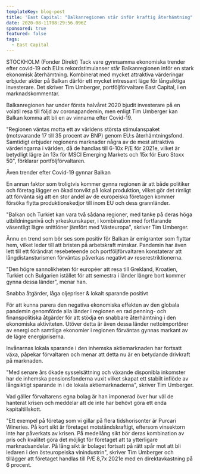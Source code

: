 ```yaml
---
templateKey: blog-post
title: 'East Capital: "Balkanregionen står inför kraftig återhämtning"'
date: 2020-08-11T08:29:56.096Z
sponsored: true
featured: false
tags:
  - East Capital
---
```

STOCKHOLM (Fonder Direkt) Tack vare gynnsamma ekonomiska trender efter covid-19 och EU:s rekordstimulanser står Balkanregionen inför en stark ekonomisk återhämtning. Kombinerat med mycket attraktiva värderingar erbjuder aktier på Balkan därför ett mycket intressant läge för långsiktiga investerare. Det skriver Tim Umberger, portföljförvaltare East Capital, i en marknadskommentar.

Balkanregionen har under första halvåret 2020 bjudit investerare på en volatil resa till följd av coronapandemin, men enligt Tim Umberger kan Balkan komma att bli en av vinnarna efter Covid-19.

"Regionen väntas motta ett av världens största stimulanspaket (motsvarande 17 till 35 procent av BNP) genom EU:s återhämtningsfond. Samtidigt erbjuder regionens marknader några av de mest attraktiva värderingarna i världen, då de handlas till 6-10x P/E för 2021e, vilket är betydligt lägre än 13x för MSCI Emerging Markets och 15x för Euro Stoxx 50", förklarar portföljförvaltaren.

Även trender efter Covid-19 gynnar Balkan

En annan faktor som troligtvis kommer gynna regionen är att både politiker och företag lägger en ökad tonvikt på lokal produktion, vilket gör det rimligt att förvänta sig att en stor andel av de europeiska företagen kommer försöka flytta produktionskedjor till inom EU och dess grannländer.

"Balkan och Turkiet kan vara två sådana regioner, med tanke på deras höga utbildningsnivå och yrkeskunskaper, i kombination med fortfarande väsentligt lägre snittlöner jämfört med Västeuropa", skriver Tim Umberger.

Ännu en trend som bör ses som positiv för Balkan är emigranter som flyttar hem, vilket leder till att bristen på arbetskraft minskar. Pandemin har även lett till ett förändrat resebeteende och portföljförvaltaren konstaterar att långdistansturismen förväntas påverkas negativt av reserestriktionerna.

"Den högre sannolikheten för européer att resa till Grekland, Kroatien, Turkiet och Bulgarien istället för att semestra i länder längre bort kommer gynna dessa länder", menar han.

Snabba åtgärder, låga oljepriser & lokalt sparande positivt

För att kunna parera den negativa ekonomiska effekten av den globala pandemin genomförde alla länder i regionen en rad penning- och finanspolitiska åtgärder för att stödja en snabbare återhämtning i den ekonomiska aktiviteten. Utöver detta är även dessa länder nettoimportörer av energi och samtliga ekonomier i regionen förväntas gynnas markant av de lägre energipriserna.

Invånarnas lokala sparande i den inhemska aktiemarknaden har fortsatt växa, påpekar förvaltaren och menar att detta nu är en betydande drivkraft på marknaden.

"Med senare års ökade sysselsättning och växande disponibla inkomster har de inhemska pensionsfonderna vuxit vilket skapat ett stabilt inflöde av långsiktigt sparande in i de lokala aktiemarknaderna", skriver Tim Umberger.

Vad gäller förvaltarens egna bolag är han imponerad över hur väl de hanterat krisen och meddelar att de inte har behövt göra ett enda kapitaltillskott.

"Ett exempel på företag som vi gillar på flera tidshorisonter är Purcari Wineries. På kort sikt är företaget motståndskraftigt, eftersom vinsektorn inte har påverkats av krisen. På medellång sikt bör deras kombination av pris och kvalitet göra det möjligt för företaget att ta ytterligare marknadsandelar. På lång sikt är bolaget fortsatt på rätt spår mot att bli ledaren i den östeuropeiska vinindustrin", skriver Tim Umberger och tillägger att företaget handlas till P/E 8,7x 2021e med en direktavkastning på 6 procent.